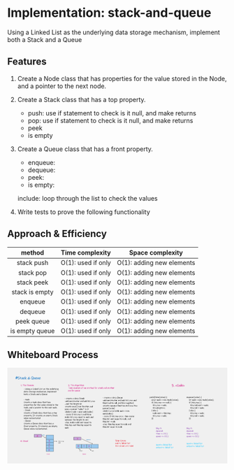 # Implementation: stack-and-queue

Using a Linked List as the underlying data storage mechanism, implement both a Stack and a Queue

## Features

1. Create a Node class that has properties for the value stored in the Node, and a pointer to the next node.
2. Create a Stack class that has a top property. 
   - push: use if statement to check is it null, and make returns
   - pop: use if statement to check is it null, and make returns
   - peek
   - is empty
  
3. Create a Queue class that has a front property. 
   - enqueue:
   - dequeue:
   - peek:
   - is empty:

   include: loop through the list to check the values
4. Write tests to prove the following functionality

## Approach & Efficiency

| method|Time complexity |Space complexity | 
| :---: | :---: | :---: |
| stack push|O(1): used if only| O(1): adding new elements|
| stack pop|O(1): used if only| O(1): adding new elements|
| stack peek|O(1): used if only| O(1): adding new elements|
| stack is empty|O(1): used if only| O(1): adding new elements|
| enqueue|O(1): used if only| O(1): adding new elements|
| dequeue|O(1): used if only| O(1): adding new elements|
| peek queue|O(1): used if only| O(1): adding new elements|
| is empty queue|O(1): used if only| O(1): adding new elements|

## Whiteboard Process

![stack-and-queue](./../assets/stack%26queue.png)



